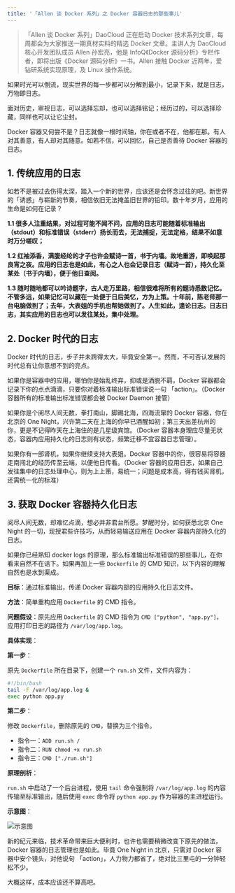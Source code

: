 ```yaml
---
title: '「Allen 谈 Docker 系列」之 Docker 容器日志的那些事儿'
---
```


>「Allen 谈 Docker 系列」DaoCloud 正在启动 Docker 技术系列文章，每周都会为大家推送一期真材实料的精选 Docker 文章。主讲人为 DaoCloud 核心开发团队成员 Allen 孙宏亮，他是 InfoQ《Docker 源码分析》专栏作者，即将出版《Docker 源码分析》一书。Allen 接触 Docker 近两年，爱钻研系统实现原理，及 Linux 操作系统。

如果时光可以倒流，现实世界的每一步都可以分解到最小，记录下来，就是日志，万物即日志。

面对历史，审视日志，可以选择忘却，也可以选择铭记；经历过的，可以选择珍藏，同样也可以让它尘封。

Docker 容器又何尝不是？日志就像一根时间轴，你在或者不在，他都在那。有人对其善意，有人却对其随意。如若不信，可以回忆，自己是否善待 Docker 容器的日志。

## 1. 传统应用的日志

如若不是被过去伤得太深，踏入一个新的世界，应该还是会怀念过往的吧。新世界的「诱惑」与崭新的节奏，相信依旧无法掩盖旧世界的铅印。数十年岁月，应用的生命是如何在记录？

**1.1 很多人注重结果，对过程可能不闻不问，应用的日志可能随着标准输出（stdout）和标准错误（stderr）扬长而去，无法捕捉，无法定格，结果不如意时万分嗟叹；**

**1.2 红袖添香，满腹经纶的才子也许会赋诗一首，书于内墙。故地重游，即唤起那良宵之夜。应用的日志也是如此，有心之人也会记录日志（赋诗一首），持久化至某处（书于内墙），便于他日查阅。**

**1.3 随时随地都可以吟诗题字，古人走万里路，相信很难将所有的题诗悉数记忆。不管多远，如果记忆可以藏在一处便于日后美忆，方为上策。十年前，陈老师那一台电脑做到了；去年，大表姐的手机也帮她做到了。人生如此，遑论日志。日志日志，其实应用的日志也可以发往某处，集中处理。**

## 2. Docker 时代的日志

Docker 时代的日志，步子并未跨得太大，毕竟安全第一。然而，不可否认发展的时代总有让你意想不到的亮点。

如果你是容器中的应用，哪怕你是始乱终弃，抑或是洒脱不羁，Docker 容器都会记录下你的点点滴滴，只要你对着标准输出标准错误说一句 「action」。（Docker 容器所有的标准输出标准错误都会被 Docker Daemon 接管）

如果你是个阅尽人间无数，拳打南山，脚踢北海，四海流窜的 Docker 容器，你在北京的 One Night，兴许第二天在上海的你早已酒醒如初；第三天出差杭州的你，更是不记得昨天在上海住的是几星级宾馆。（Docker 容器本身理应尽量无状态，容器内应用持久化的日志则有状态，频繁迁移不宜容器日志管理）。

如果你有一部肾机，如果你继续支持大表姐。Docker 容器中的你，很容易将容器走南闯北的经历传至云端，以便他日传看。（Docker 容器的应用日志，如果自己发往集中的日志处理中心，则为上上策，易统一；问题是成本高，得有钱买肾机，还需统一化的标准）

## 3. 获取 Docker 容器持久化日志

阅尽人间无数，却难忆点滴，想必并非君台所愿。梦醒时分，如何获悉北京 One Night 的一切，现授君些许技巧，从而轻易输送应用在 Docker 容器内部持久化的日志。

如果你已经熟知 docker logs 的原理，那么标准输出标准错误的那些事儿，在你看来自然不在话下。如果再加上一些 `Dockerfile` 的 CMD 知识，以下内容的理解自然也是水到渠成。

**目标**：通过标准输出，传递 Docker 容器内部的应用持久化日志文件。

**方法**：简单重构应用 `Dockerfile` 的 CMD 指令。

**问题假设**：原先应用 `Dockerfile` 的 CMD 指令为 `CMD ["python", "app.py"]`，应用打印日志的路径为 `/var/log/app.log`。

**具体实现**：

**第一步**：

原先 `Dockerfile` 所在目录下，创建一个 `run.sh` 文件，文件内容为：

```bash
#!/bin/bash
tail -F /var/log/app.log &
exec python app.py
```

**第二步**：

修改 `Dockerfile`，删除原先的 `CMD`，替换为三个指令。

* 指令一：`ADD run.sh /`
* 指令二：`RUN chmod +x run.sh`
* 指令三：`CMD ["./run.sh"]`

**原理剖析**：

`run.sh` 中启动了一个后台进程，使用 `tail` 命令强制将 `/var/log/app.log` 的内容传输至标准输出，随后使用 `exec` 命令将 `python app.py` 作为容器的主进程运行。

**示意图**：

![示意图](http://7xi8kv.com5.z0.glb.qiniucdn.com/docker日志.png)

新的纪元来临，技术革命带来巨大便利时，也许也需要稍微改变下原先的做法，Docker 容器的日志管理也是如此。毕竟 One Night in 北京，只需对 Docker 容器中安个镜头，对他说句 「action」，人力物力都省了，绝对比三里屯的一分钟轻松不少。

大概这样，成本应该还不算高吧。
